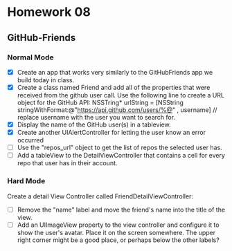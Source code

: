 # Homework 08

## GitHub-Friends

### Normal Mode
* [x] Create an app that works very similarly to the GitHubFriends app we build today in class.
* [x] Create a class named Friend and add all of the properties that were received from the github user call. Use the following line to create a URL object for the GitHub API: NSSTring* urlString = [NSString stringWithFormat:@"https://api.github.com/users/%@" , username] // replace username with the user you want to search for.
* [x] Display the name of the GitHub user(s) in a tableview.
* [x] Create another UIAlertController for letting the user know an error occurred
* [ ] Use the "repos_url" object to get the list of repos the selected user has.
* [ ] Add a tableView to the DetailViewController that contains a cell for every repo that user has in their account.

### Hard Mode
Create a detail View Controller called FriendDetailViewController:

* [ ] Remove the "name" label and move the friend's name into the title of the view.
* [ ] Add an UIImageView property to the view controller and configure it to show the user's avatar. Place it on the screen somewhere. The upper right corner might be a good place, or perhaps below the other labels?
